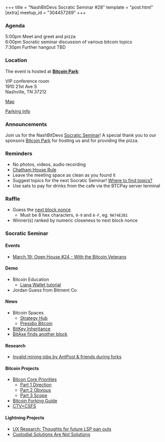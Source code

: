 +++
title = "NashBitDevs Socratic Seminar #28"
template = "post.html"
[extra]
meetup_id = "304457269"
+++

### Agenda
 
5:00pm Meet and greet and pizza  
6:00pm Socratic seminar discussion of various bitcoin topics   
7:30pm Further hangout TBD

### Location

The event is hosted at [**Bitcoin Park**](https://bitcoinpark.com):

VIP conference room   
1910 21st Ave S  
Nashville, TN  37212  

[Map](https://www.google.com/maps/place/1910+21st+Ave+S,+Nashville,+TN+37212/@36.1347819,-86.8029863,17z/data=!3m1!4b1!4m5!3m4!1s0x8864669fea1ce71d:0xdc34986293b94f39!8m2!3d36.1347819!4d-86.8007923)  

[Parking Info](/about/bitcoinpark-parking)  

### Announcements

Join us for the NashBitDevs [Socratic Seminar](/about)! A special thank you to our 
sponsors [Bitcoin Park](https://bitcoinpark.co/) for hosting us and for providing the pizza. 

### Reminders

  - No photos, videos, audio recording
  - [Chatham House Rule](https://www.chathamhouse.org/about-us/chatham-house-rule)
  - Leave the meeting space as clean as you found it
  - Suggest topics for the next Socratic Seminar! [Where to find topics?](/about/find-topics)
  - Use sats to pay for drinks from the cafe via the BTCPay server terminal

### Raffle

  - Guess the [next block nonce](https://nonce.notmandatory.org/)
    - Must be 8 hex characters, `0-9` and `A-F`, eg. `9A74E2B1`
  - Winner(s) ranked by numeric closeness to next block nonce

### Socratic Seminar

#### Events

- [March 19: Open House #24 - With the Bitcoin Veterans](https://www.meetup.com/bitcoinpark/events/304322907/)

#### Demo

- Bitcoin Education
  - [Liana Wallet tutorial](https://www.youtube.com/watch?v=JFXTY7Mi7hI)
- Jordan Guess from Bitment Co

#### News

- Bitcoin Spaces
  - [Strategy Hub](https://www.strategy.com/hub)
  - [Presidio Bitcoin](https://www.presidiobitcoin.org)
- [BitKey Inheritance](https://bitkey.build/inheritance-is-live-heres-how-it-works/)
- [BitAxe finds another block](https://mempool.space/block/000000000000000000006414aea39be567cf1d5ff6cbf2d77254fe7c714b0d81)

#### Research

- [Invalid mining jobs by AntPool & friends during forks](https://b10c.me/observations/14-antpool-and-friends-invalid-mining-jobs/)

#### Bitcoin Projects

- [Bitcon Core Priorities](https://delvingbitcoin.org/t/antoine-poinsot-on-bitcoin-cores-priorities/1470)
  - [Part 1 Direction](https://antoinep.com/posts/core_project_direction/)
  - [Part 2 Obvious](https://antoinep.com/posts/stating_the_obvious/)
  - [Part 3 Scope](https://antoinep.com/posts/bitcoin_core_scope/)
- [Bitcoin Forking Guide](https://delvingbitcoin.org/t/bitcoin-forking-guide/1451)
- [CTV+CSFS](https://delvingbitcoin.org/t/ctv-csfs-can-we-reach-consensus-on-a-first-step-towards-covenants/1509)

#### Lightning Projects

- [UX Research: Thoughts for future LSP pan outs](https://stacker.news/items/896520)
- [Custodial Solutions Are Not Solutions](https://spiralbtc.substack.com/p/custodial-solutions-are-not-solutions)
